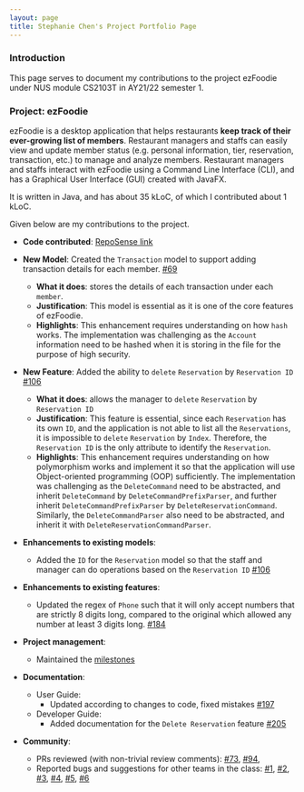 ```yaml
---
layout: page
title: Stephanie Chen's Project Portfolio Page
---
```


### Introduction

This page serves to document my contributions to the project ezFoodie under NUS module CS2103T in AY21/22 semester 1.

### Project: ezFoodie

ezFoodie is a desktop application that helps restaurants **keep track of their ever-growing list of members**.
Restaurant managers and staffs can easily view and update member status (e.g. personal information, tier, reservation, transaction, etc.) to manage and analyze members.
Restaurant managers and staffs interact with ezFoodie using a Command Line Interface (CLI), and has a Graphical User Interface (GUI) created with JavaFX.

It is written in Java, and has about 35 kLoC, of which I contributed about 1 kLoC.

Given below are my contributions to the project.

* **Code contributed**: [RepoSense link](https://nus-cs2103-ay2122s1.github.io/tp-dashboard/?breakdown=true&search=stephanie-csy)

* **New Model**: Created the `Transaction` model to support adding transaction details for each member. [\#69](https://github.com/AY2122S1-CS2103T-F12-4/tp/pull/69)
    * **What it does**: stores the details of each transaction under each `member`.
    * **Justification**: This model is essential as it is one of the core features of ezFoodie.
    * **Highlights**: This enhancement requires understanding on how `hash` works. The implementation was challenging as the `Account` information need to be hashed when it is storing in the file for the purpose of high security.

* **New Feature**: Added the ability to `delete` `Reservation` by `Reservation ID` [\#106](https://github.com/AY2122S1-CS2103T-F12-4/tp/pull/106)
    * **What it does**: allows the manager to `delete` `Reservation` by `Reservation ID`
    * **Justification**: This feature is essential, since each `Reservation` has its own `ID`, and the application is not able to list all the `Reservations`, it is impossible to `delete` `Reservation` by `Index`. Therefore, the `Reservation ID` is the only attribute to identify the `Reservation`.
    * **Highlights**: This enhancement requires understanding on how polymorphism works and implement it so that the application will use Object-oriented programming (OOP) sufficiently. The implementation was challenging as the `DeleteCommand` need to be abstracted, and inherit `DeleteCommand` by `DeleteCommandPrefixParser`, and further inherit `DeleteCommandPrefixParser` by `DeleteReservationCommand`. Similarly, the `DeleteCommandParser` also need to be abstracted, and inherit it with `DeleteReservationCommandParser`.

* **Enhancements to existing models**:
    * Added the `ID` for the `Reservation` model so that the staff and manager can do operations based on the `Reservation ID` [\#106](https://github.com/AY2122S1-CS2103T-F12-4/tp/pull/106)

* **Enhancements to existing features**:
    * Updated the regex of `Phone` such that it will only accept numbers that are strictly 8 digits long, compared to the original which allowed any number at least 3 digits long. [\#184](https://github.com/AY2122S1-CS2103T-F12-4/tp/pull/184)

* **Project management**:
    * Maintained the [milestones](https://github.com/AY2122S1-CS2103T-F12-4/tp/milestones)

* **Documentation**:
    * User Guide:
        * Updated according to changes to code, fixed mistakes
          [\#197](https://github.com/AY2122S1-CS2103T-F12-4/tp/pull/197)
    * Developer Guide:
        * Added documentation for the `Delete Reservation` feature
          [\#205](https://github.com/AY2122S1-CS2103T-F12-4/tp/pull/205)
          
* **Community**:
    * PRs reviewed (with non-trivial review comments):
      [\#73](https://github.com/AY2122S1-CS2103T-F12-4/tp/pull/73),
      [\#94](https://github.com/AY2122S1-CS2103T-F12-4/tp/pull/94),
    * Reported bugs and suggestions for other teams in the class:
      [\#1](https://github.com/stephanie-csy/ped/issues/1),
      [\#2](https://github.com/stephanie-csy/ped/issues/2),
      [\#3](https://github.com/stephanie-csy/ped/issues/3),
      [\#4](https://github.com/stephanie-csy/ped/issues/4),
      [\#5](https://github.com/stephanie-csy/ped/issues/5),
      [\#6](https://github.com/stephanie-csy/ped/issues/6)
